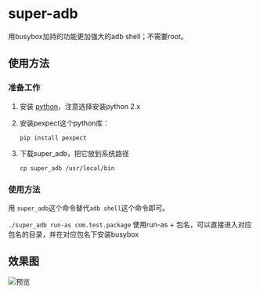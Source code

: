# super-adb

用busybox加持的功能更加强大的adb shell；不需要root。

## 使用方法

### 准备工作

1. 安装 [python](https://www.python.org/)，注意选择安装python 2.x
2. 安装pexpect这个python库：

    `pip install pexpect`

3. 下载super_adb，把它放到系统路径

    `cp super_adb /usr/local/bin`

### 使用方法

用 `super_adb`这个命令替代`adb shell`这个命令即可。

`./super_adb run-as com.test.package` 使用run-as + 包名，可以直接进入对应包名的目录，并在对应包名下安装busybox

## 效果图

![预览](super_adb.gif)
